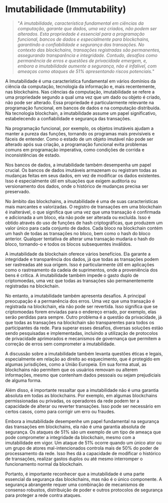 # Imutabilidade (Immutability)

>"*A imutabilidade, característica fundamental em ciências da computação, garante que dados, uma vez criados, não podem ser alterados. Esta propriedade é essencial para a programação funcional, bancos de dados e especialmente para blockchains, garantindo a confiabilidade e segurança das transações. No contexto das blockchains, transações registradas são permanentes, assegurando transparência e integridade. Contudo, desafios como permanência de erros e questões de privacidade emergem, e, embora a imutabilidade aumente a segurança, não é infalível, com ameaças como ataques de 51% apresentando riscos potenciais.*"

A Imutabilidade é uma característica fundamental em vários domínios da ciência da computação, tecnologia da informação e, mais recentemente, nas blockchains. Nas ciências da computação, imutabilidade se refere a uma propriedade segundo a qual uma vez que um dado ou objeto é criado, não pode ser alterado. Essa propriedade é particularmente relevante na programação funcional, em bancos de dados e na computação distribuída. Na tecnologia blockchain, a imutabilidade assume um papel significativo, estabelecendo a confiabilidade e segurança das transações.

Na programação funcional, por exemplo, os objetos imutáveis ajudam a manter a pureza das funções, tornando os programas mais previsíveis e fáceis de entender. Como o estado de um objeto imutável não pode ser alterado após sua criação, a programação funcional evita problemas comuns em programação imperativa, como condições de corrida e inconsistências de estado.

Nos bancos de dados, a imutabilidade também desempenha um papel crucial. Os bancos de dados imutáveis ​​armazenam ou registram todas as mudanças feitas em seus dados, em vez de modificar os dados existentes. Isso é especialmente útil em situações que exigem auditoria ou versionamento dos dados, onde o histórico de mudanças precisa ser preservado.

No âmbito das blockchains, a imutabilidade é uma de suas características mais marcantes e valorizadas. O registro de transações em uma blockchain é inalterável, o que significa que uma vez que uma transação é confirmada e adicionada a um bloco, ela não pode ser alterada ou excluída. Isso é obtido através do uso de funções de hash criptográficas, que produzem um valor único para cada conjunto de dados. Cada bloco na blockchain contém um hash de todas as transações no bloco, bem como o hash do bloco anterior. Qualquer tentativa de alterar uma transação mudaria o hash do bloco, tornando-o e todos os blocos subsequentes inválidos.

A imutabilidade da blockchain oferece vários benefícios. Ela garante a integridade e transparência dos dados, já que todas as transações podem ser rastreadas até sua origem. Isso é particularmente útil em aplicações como o rastreamento da cadeia de suprimentos, onde a proveniência dos bens é crítica. A imutabilidade também impede o gasto duplo de criptomoedas, uma vez que todas as transações são permanentemente registradas na blockchain.

No entanto, a imutabilidade também apresenta desafios. A principal preocupação é a permanência dos erros. Uma vez que uma transação é registrada na blockchain, ela não pode ser revertida. Isso significa que se criptomoedas forem enviadas para o endereço errado, por exemplo, elas serão perdidas para sempre. Outro problema é a questão da privacidade, já que todas as transações na blockchain são transparentes para todos os participantes da rede. Para superar esses desafios, diversas soluções estão sendo pesquisadas e implementadas, incluindo a utilização de protocolos de privacidade aprimorados e mecanismos de governança que permitem a correção de erros sem comprometer a imutabilidade.

A discussão sobre a imutabilidade também levanta questões éticas e legais, especialmente em relação ao direito ao esquecimento, que é protegido em algumas jurisdições, como a União Europeia. Em sua forma atual, as blockchains não permitem que os usuários removam ou alterem informações, mesmo que contenham dados pessoais ou sejam prejudiciais de alguma forma.

Além disso, é importante ressaltar que a imutabilidade não é uma garantia absoluta em todas as blockchains. Por exemplo, em algumas blockchains permissionadas ou privadas, os operadores da rede podem ter a capacidade de alterar ou reverter transações. Isso pode ser necessário em certos casos, como para corrigir um erro ou fraudes.

Embora a imutabilidade desempenhe um papel fundamental na segurança das transações em blockchains, ela não é uma garantia absoluta de segurança. Os ataques de 51% são um exemplo de um tipo de ameaça que pode comprometer a integridade da blockchain, mesmo com a imutabilidade em vigor. Um ataque de 51% ocorre quando um único ator ou um grupo de atores mal-intencionados controla mais de 50% do poder de processamento da rede. Isso lhes dá a capacidade de modificar o histórico de transações, realizar gastos duplos ou até mesmo interromper o funcionamento normal da blockchain.

Portanto, é importante reconhecer que a imutabilidade é uma parte essencial da segurança das blockchains, mas não é o único componente. A segurança abrangente requer uma combinação de mecanismos de consenso robustos, distribuição de poder e outros protocolos de segurança para proteger a rede contra ataques.